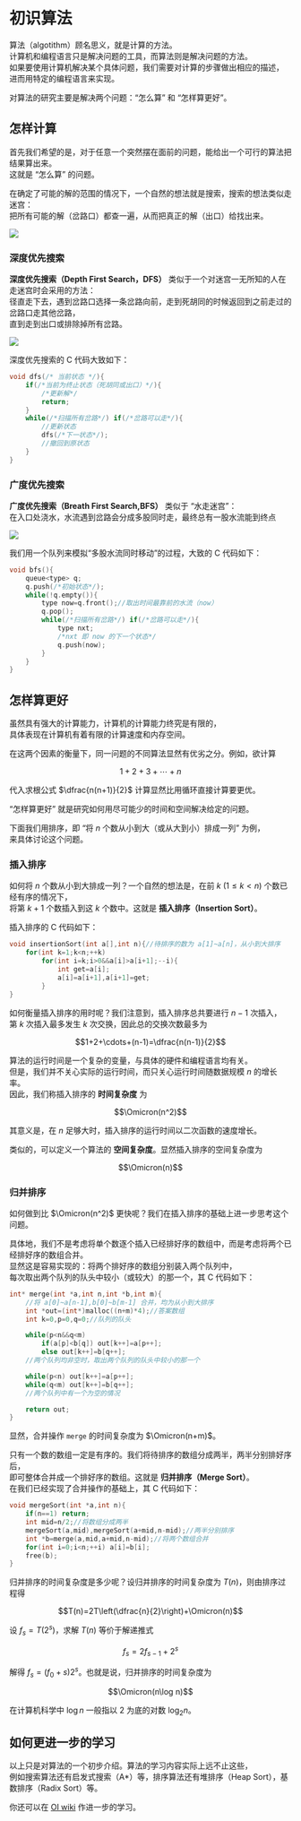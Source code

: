 # 初识算法

算法（algotithm）顾名思义，就是计算的方法。    
计算机和编程语言只是解决问题的工具，而算法则是解决问题的方法。  
如果要使用计算机解决某个具体问题，我们需要对计算的步骤做出相应的描述，  
进而用特定的编程语言来实现。

对算法的研究主要是解决两个问题：“怎么算” 和 “怎样算更好”。

## 怎样计算

首先我们希望的是，对于任意一个突然摆在面前的问题，能给出一个可行的算法把结果算出来。  
这就是 “怎么算” 的问题。

在确定了可能的解的范围的情况下，一个自然的想法就是搜索，搜索的想法类似走迷宫：  
把所有可能的解（岔路口）都查一遍，从而把真正的解（出口）给找出来。

![](./assets/search.jpeg)

### 深度优先搜索

**深度优先搜索（Depth First Search，DFS）** 类似于一个对迷宫一无所知的人在走迷宫时会采用的方法：  
径直走下去，遇到岔路口选择一条岔路向前，走到死胡同的时候返回到之前走过的岔路口走其他岔路，  
直到走到出口或排除掉所有岔路。

![](./assets/dfs.jpeg)

深度优先搜索的 C 代码大致如下：

```c
void dfs(/* 当前状态 */){
	if(/*当前为终止状态（死胡同或出口）*/){
		/*更新解*/
		return;
	}
	while(/*扫描所有岔路*/) if(/*岔路可以走*/){
		//更新状态
		dfs(/*下一状态*/);
		//撤回到原状态
	}
}
```

### 广度优先搜索

**广度优先搜索（Breath First Search,BFS）** 类似于 “水走迷宫”：  
在入口处浇水，水流遇到岔路会分成多股同时走，最终总有一股水流能到终点

![](./assets/bfs.jpeg)

我们用一个队列来模拟“多股水流同时移动”的过程，大致的 C 代码如下：

```c
void bfs(){
	queue<type> q;
	q.push(/*初始状态*/);
	while(!q.empty()){
		type now=q.front();//取出时间最靠前的水流（now）
		q.pop();
		while(/*扫描所有岔路*/) if(/*岔路可以走*/){
			type nxt;
			/*nxt 即 now 的下一个状态*/
			q.push(now);
		}
	}
}
```

## 怎样算更好

虽然具有强大的计算能力，计算机的计算能力终究是有限的，  
具体表现在计算机有着有限的计算速度和内存空间。

在这两个因素的衡量下，同一问题的不同算法显然有优劣之分。例如，欲计算

$$1+2+3+\cdots+n$$

代入求根公式 $\dfrac{n(n+1)}{2}$ 计算显然比用循环直接计算要更优。

“怎样算更好” 就是研究如何用尽可能少的时间和空间解决给定的问题。

下面我们用排序，即 “将 $n$ 个数从小到大（或从大到小）排成一列” 为例，  
来具体讨论这个问题。

### 插入排序

如何将 $n$ 个数从小到大排成一列？一个自然的想法是，在前 $k\ (1\le k<n)$ 个数已经有序的情况下，    
将第 $k+1$ 个数插入到这 $k$ 个数中。这就是 **插入排序（Insertion Sort）**。

插入排序的 C 代码如下：
```c
void insertionSort(int a[],int n){//待排序的数为 a[1]~a[n]，从小到大排序
	for(int k=1;k<n;++k)
		for(int i=k;i>0&&a[i]>a[i+1];--i){
			int get=a[i];
			a[i]=a[i+1],a[i+1]=get;
		}
}
```

如何衡量插入排序的用时呢？我们注意到，插入排序总共要进行 $n-1$ 次插入，  
第 $k$ 次插入最多发生 $k$ 次交换，因此总的交换次数最多为

$$1+2+\cdots+(n-1)=\dfrac{n(n-1)}{2}$$

算法的运行时间是一个复杂的变量，与具体的硬件和编程语言均有关。  
但是，我们并不关心实际的运行时间，而只关心运行时间随数据规模 $n$ 的增长率。  
因此，我们称插入排序的 **时间复杂度** 为

$$\Omicron(n^2)$$

其意义是，在 $n$ 足够大时，插入排序的运行时间以二次函数的速度增长。

类似的，可以定义一个算法的 **空间复杂度**。显然插入排序的空间复杂度为

$$\Omicron(n)$$

### 归并排序

如何做到比 $\Omicron(n^2)$ 更快呢？我们在插入排序的基础上进一步思考这个问题。  

具体地，我们不是考虑将单个数逐个插入已经排好序的数组中，而是考虑将两个已经排好序的数组合并。  
显然这是容易实现的：将两个排好序的数组分别装入两个队列中，  
每次取出两个队列的队头中较小（或较大）的那一个，其 C 代码如下：

```c
int* merge(int *a,int n,int *b,int m){
	//将 a[0]~a[n-1],b[0]~b[m-1] 合并，均为从小到大排序
	int *out=(int*)malloc((n+m)*4);//答案数组
	int k=0,p=0,q=0;//队列的队头

	while(p<n&&q<m)
		if(a[p]<b[q]) out[k++]=a[p++];
		else out[k++]=b[q++];
	//两个队列均非空时，取出两个队列的队头中较小的那一个

	while(p<n) out[k++]=a[p++];
	while(q<m) out[k++]=b[q++];
	//两个队列中有一个为空的情况

	return out;
}
```
显然，合并操作 `merge` 的时间复杂度为 $\Omicron(n+m)$。


只有一个数的数组一定是有序的。我们将待排序的数组分成两半，两半分别排好序后，  
即可整体合并成一个排好序的数组。这就是 **归并排序（Merge Sort）**。  
在我们已经实现了合并操作的基础上，其 C 代码如下：

```c
void mergeSort(int *a,int n){
	if(n==1) return;
	int mid=n/2;//将数组分成两半
	mergeSort(a,mid),mergeSort(a+mid,n-mid);//两半分别排序
	int *b=merge(a,mid,a+mid,n-mid);//将两个数组合并
	for(int i=0;i<n;++i) a[i]=b[i];
	free(b);
}
```

归并排序的时间复杂度是多少呢？设归并排序的时间复杂度为 $T(n)$，则由排序过程得

$$T(n)=2T\left(\dfrac{n}{2}\right)+\Omicron(n)$$

设 $f_s=T(2^s)$，求解 $T(n)$ 等价于解递推式

$$f_s=2f_{s-1}+2^s$$

解得 $f_s=(f_0+s)2^s$。也就是说，归并排序的时间复杂度为

$$\Omicron(n\log n)$$

在计算机科学中 $\log n$ 一般指以 $2$ 为底的对数 $\log_2 n$。

## 如何更进一步的学习

以上只是对算法的一个初步介绍。算法的学习内容实际上远不止这些，  
例如搜索算法还有启发式搜索（A*）等，排序算法还有堆排序（Heap Sort），基数排序（Radix Sort）等。

你还可以在 [OI wiki](https://oi-wiki.org/) 作进一步的学习。